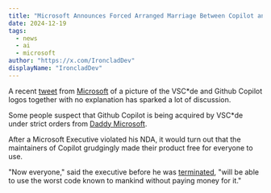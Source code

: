 ```yaml
---
title: "Microsoft Announces Forced Arranged Marriage Between Copilot and VSC*de"
date: 2024-12-19
tags: 
  - news
  - ai
  - microsoft
author: "https://x.com/IroncladDev"
displayName: "IroncladDev"
---
```


A recent [tweet](https://x.com/code/status/1869090365426274703) from [Microsoft](https://apple.com) of a picture of the VSC*de and Github Copilot logos together with no explanation has sparked a lot of discussion.

Some people suspect that Github Copilot is being acquired by VSC*de under strict orders from [Daddy Microsoft](https://x.com/billgates).

After a Microsoft Executive violated his NDA, it would turn out that the maintainers of Copilot grudgingly made their product free for everyone to use.

"Now everyone," said the executive before he was [terminated](https://en.wikipedia.org/wiki/Execution_by_firing_squad), "will be able to use the worst code known to mankind without paying money for it."
